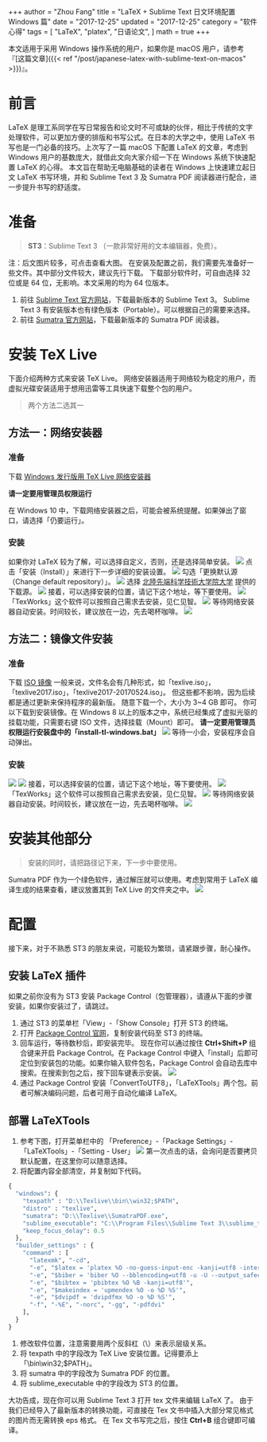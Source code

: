 +++
author = "Zhou Fang"
title = "LaTeX + Sublime Text 日文环境配置 Windows 篇"
date = "2017-12-25"
updated = "2017-12-25"
category = "软件心得"
tags = [
    "LaTeX",
    "platex",
    "日语论文",
]
math = true
+++
  
本文适用于采用 Windows 操作系统的用户，如果你是 macOS 用户，请参考『[这篇文章]({{< ref "/post/japanese-latex-with-sublime-text-on-macos" >}})』。

# 前言
LaTeX 是理工系同学在写日常报告和论文时不可或缺的伙伴，相比于传统的文字处理软件，可以更加方便的排版和书写公式。在日本的大学之中，使用 LaTeX 书写也是一门必备的技巧。上次写了一篇 macOS 下配置 LaTeX 的文章，考虑到 Windows 用户的基数庞大，就借此文向大家介绍一下在 Windows 系统下快速配置 LaTeX 的心得。
本文旨在帮助无电脑基础的读者在 Windows 上快速建立起日文 LaTeX 书写环境，并和 Sublime Text 3 及 Sumatra PDF 阅读器进行配合，进一步提升书写的舒适度。

<!--more-->
# 准备

> **ST3**：Sublime Text 3 （一款非常好用的文本编辑器，免费）。

注：后文图片较多，可点击查看大图。
在安装及配置之前，我们需要先准备好一些文件。其中部分文件较大，建议先行下载。
下载部分软件时，可自由选择 32 位或是 64 位，无影响。本文采用的均为 64 位版本。

1. 前往 [Sublime Text 官方网站](https://www.sublimetext.com/3)，下载最新版本的 Sublime Text 3。
Sublime Text 3 有安装版本也有绿色版本（Portable）。可以根据自己的需要来选择。
2. 前往 [Sumatra 官方网站](https://www.sumatrapdfreader.org/download-free-pdf-viewer.html)，下载最新版本的 Sumatra PDF 阅读器。

# 安装 TeX Live
下面介绍两种方式来安装 TeX Live。
网络安装器适用于网络较为稳定的用户，而虚拟光碟安装适用于想用迅雷等工具快速下载整个包的用户。

> 两个方法二选其一

## 方法一：网络安装器
### 准备
下载 [Windows 发行版用 TeX Live 网络安装器](http://mirror.ctan.org/systems/texlive/tlnet/install-tl-windows.exe)

**请一定要用管理员权限运行**

在 Windows 10 中，下载网络安装器之后，可能会被系统提醒。如果弹出了窗口，请选择「仍要运行」。

### 安装
如果你对 LaTeX 较为了解，可以选择自定义，否则，还是选择简单安装。
![](windows-latex-installer1.png)
点击「安装（Install）」来进行下一步详细的安装设置。
![](windows-latex-installer2.png)
勾选「更换默认源（Change default repository）」。
![](windows-latex-installer3.png)
选择 [北陸先端科学技術大学院大学](https://www.jaist.ac.jp/index.html) 提供的下载源。
![](windows-latex-installer4.png)
接着，可以选择安装的位置，请记下这个地址，等下要使用。
![](windows-latex-installer5.png)
「TexWorks」这个软件可以按照自己需求去安装，见仁见智。
![](windows-latex-installer6.png)
等待网络安装器自动安装。时间较长，建议放在一边，先去喝杯咖啡。
![](windows-latex-installer7.png)

## 方法二：镜像文件安装
### 准备
下载 [ISO 镜像](http://mirror.ctan.org/systems/texlive/Images/)
一般来说，文件名会有几种形式，如「texlive.iso」，「texlive2017.iso」，「texlive2017-20170524.iso」。
但这些都不影响，因为后续都是通过更新来保持程序的最新版。
随意下载一个，大小为 3~4 GB 即可。 
你可以下载到安装镜像。在 Windows 8 以上的版本之中，系统已经集成了虚拟光驱的挂载功能，只需要右键 ISO 文件，选择挂载（Mount）即可。
**请一定要用管理员权限运行安装盘中的「install-tl-windows.bat」**
![](windows-latex-open-iso.png)
等待一小会，安装程序会自动弹出。

### 安装
![](windows-latex-installer1.png)
![](windows-latex-iso-ins1.png)
接着，可以选择安装的位置，请记下这个地址，等下要使用。
![](windows-latex-installer5.png)
「TexWorks」这个软件可以按照自己需求去安装，见仁见智。
![](windows-latex-installer6.png)
等待网络安装器自动安装。时间较长，建议放在一边，先去喝杯咖啡。
![](windows-latex-installer7.png)

# 安装其他部分
> 安装的同时，请把路径记下来，下一步中要使用。

Sumatra PDF 作为一个绿色软件，通过解压就可以使用。考虑到常用于 LaTeX 编译生成的结果查看，建议放置其到 TeX Live 的文件夹之中。
![](windows-latex-st3-location.png)

# 配置
接下来，对于不熟悉 ST3 的朋友来说，可能较为繁琐，请紧跟步骤，耐心操作。
## 安装 LaTeX 插件
如果之前你没有为 ST3 安装 Package Control（包管理器），请遵从下面的步骤安装，如果你安装过了，请跳过。
1. 通过 ST3 的菜单栏「View」-「Show Console」打开 ST3 的终端。
2. 打开 [Package Control 官网](https://packagecontrol.io/installation)，复制安装代码至 ST3 的终端。
3. 回车运行，等待数秒后，即安装完毕。
现在你可以通过按住 **Ctrl+Shift+P** 组合键来开启 Package Control。在 Package Control 中键入「install」后即可定位到安装包的功能。如果你输入软件包名，Package Control 会自动去库中搜索。在搜索到包之后，按下回车键表示安装。
![](stinstall.png)
1. 通过 Package Control 安装「ConvertToUTF8」，「LaTeXTools」两个包。前者可解决编码问题，后者可用于自动化编译 LaTeX。

## 部署 LaTeXTools
1. 参考下图，打开菜单栏中的 「Preference」-「Package Settings」-「LaTeXTools」-「Setting - User」
![](windows-latex-usersetting.png)
第一次点击的话，会询问是否要拷贝默认配置，在这里你可以随意选择。
2. 将配置内容全部清空，并复制如下代码。
```python
{
  "windows": {
    "texpath" : "D:\\Texlive\\bin\\win32;$PATH",
    "distro" : "texlive",
    "sumatra": "D:\\Texlive\\SumatraPDF.exe",
    "sublime_executable": "C:\\Program Files\\Sublime Text 3\\sublime_text.exe",
    "keep_focus_delay": 0.5
  },
  "builder_settings" : {
    "command" : [
      "latexmk", "-cd",
      "-e", "$latex = 'platex %O -no-guess-input-enc -kanji=utf8 -interaction=nonstopmode -synctex=1 %S'",
      "-e", "$biber = 'biber %O --bblencoding=utf8 -u -U --output_safechars %B'",
      "-e", "$bibtex = 'pbibtex %O %B -kanji=utf8'",
      "-e", "$makeindex = 'upmendex %O -o %D %S'",
      "-e", "$dvipdf = 'dvipdfmx %O -o %D %S'",
      "-f", "-%E", "-norc", "-gg", "-pdfdvi"
    ],
  }
}
```
1. 修改软件位置，注意需要用两个反斜杠（\\）来表示层级关系。
2. 将 texpath 中的字段改为 TeX Live 安装位置。记得要添上「\\bin\\win32;$PATH」。
3. 将 sumatra 中的字段改为 Sumatra PDF 的位置。
4. 将 sublime_executable 中的字段改为 ST3 的位置。

大功告成，现在你可以用 Sublime Text 3 打开 tex 文件来编辑 LaTeX 了。
由于我们已经导入了最新版本的转换功能，可直接在 Tex 文书中插入大部分常见格式的图片而无需转换 eps 格式。
在 Tex 文书写完之后，按住 **Ctrl+B** 组合键即可编译。